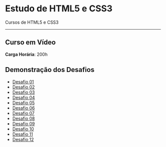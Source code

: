 # Estudo de HTML5 e CSS3
Cursos de HTML5 e CSS3

---

## Curso em Vídeo
**Carga Horária**: 200h

## Demonstração dos Desafios
- <a href="https://kingrodrigues.github.io/estudo-de-html-e-css/cursos/curso-em-video/desafios/d001/">Desafio 01</a>
- <a href="https://kingrodrigues.github.io/estudo-de-html-e-css/cursos/curso-em-video/desafios/d002/">Desafio 02</a>
- <a href="https://kingrodrigues.github.io/estudo-de-html-e-css/cursos/curso-em-video/desafios/d003/">Desafio 03</a>
- <a href="https://kingrodrigues.github.io/estudo-de-html-e-css/cursos/curso-em-video/desafios/d004/">Desafio 04</a>
- <a href="https://kingrodrigues.github.io/estudo-de-html-e-css/cursos/curso-em-video/desafios/d005/">Desafio 05</a>
- <a href="https://kingrodrigues.github.io/estudo-de-html-e-css/cursos/curso-em-video/desafios/d006/">Desafio 06</a>
- <a href="https://kingrodrigues.github.io/estudo-de-html-e-css/cursos/curso-em-video/desafios/d007/">Desafio 07</a>
- <a href="https://kingrodrigues.github.io/estudo-de-html-e-css/cursos/curso-em-video/desafios/d008/">Desafio 08</a>
- <a href="https://kingrodrigues.github.io/estudo-de-html-e-css/cursos/curso-em-video/desafios/d009/">Desafio 09</a>
- <a href="https://kingrodrigues.github.io/estudo-de-html-e-css/cursos/curso-em-video/desafios/d010/">Desafio 10</a>
- <a href="https://kingrodrigues.github.io/estudo-de-html-e-css/cursos/curso-em-video/desafios/d011/">Desafio 11</a>
- <a href="https://kingrodrigues.github.io/estudo-de-html-e-css/cursos/curso-em-video/desafios/d012/">Desafio 12</a>